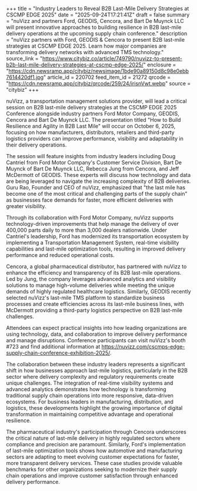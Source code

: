 +++
title = "Industry Leaders to Reveal B2B Last-Mile Delivery Strategies at CSCMP EDGE 2025"
date = "2025-09-24T17:21:41Z"
draft = false
summary = "nuVizz and partners Ford, GEODIS, Cencora, and Bart De Muynck LLC will present innovative approaches to building resilience in B2B last-mile delivery operations at the upcoming supply chain conference."
description = "nuVizz partners with Ford, GEODIS & Cencora to present B2B last-mile strategies at CSCMP EDGE 2025. Learn how major companies are transforming delivery networks with advanced TMS technology."
source_link = "https://www.citybiz.co/article/749790/nuvizz-to-present-b2b-last-mile-delivery-strategies-at-cscmp-edge-2025/"
enclosure = "https://cdn.newsramp.app/citybiz/newsimage/1bde90a89150d8c98e0ebb7614420df1.jpg"
article_id = 220702
feed_item_id = 21272
qrcode = "https://cdn.newsramp.app/citybiz/qrcode/259/24/irisnVwt.webp"
source = "citybiz"
+++

<p>nuVizz, a transportation management solutions provider, will lead a critical session on B2B last-mile delivery strategies at the CSCMP EDGE 2025 Conference alongside industry partners Ford Motor Company, GEODIS, Cencora and Bart De Muynck LLC. The presentation titled "How to Build Resilience and Agility in B2B Last Mile" will occur on October 6, 2025, focusing on how manufacturers, distributors, retailers and third-party logistics providers can improve performance, visibility and adaptability in their delivery operations.</p><p>The session will feature insights from industry leaders including Doug Cantriel from Ford Motor Company's Customer Service Division, Bart De Muynck of Bart De Muynck LLC, Rebecca Jung from Cencora, and Jeff McDermott of GEODIS. These experts will discuss how technology and data are being leveraged to navigate the increasing complexity of B2B deliveries. Guru Rao, Founder and CEO of nuVizz, emphasized that "the last mile has become one of the most critical and challenging parts of the supply chain" as businesses face demands for faster, more efficient deliveries with greater visibility.</p><p>Through its collaboration with Ford Motor Company, nuVizz supports technology-driven improvements that help manage the delivery of over 400,000 parts daily to more than 3,000 dealers nationwide. Under Cantriel's leadership, Ford has modernized its transportation ecosystem by implementing a Transportation Management System, real-time visibility capabilities and last-mile optimization tools, resulting in improved delivery performance and reduced operational costs.</p><p>Cencora, a global pharmaceutical distributor, has partnered with nuVizz to enhance the efficiency and transparency of its B2B last-mile operations. Led by Jung, the company leverages advanced analytics and visibility solutions to manage high-volume deliveries while meeting the unique demands of highly regulated healthcare logistics. Similarly, GEODIS recently selected nuVizz's last-mile TMS platform to standardize business processes and create efficiencies across its last-mile business lines, with McDermott providing a third-party logistics perspective on B2B last-mile challenges.</p><p>Attendees can expect practical insights into how leading organizations are using technology, data, and collaboration to improve delivery performance and manage disruptions. Conference participants can visit nuVizz's booth #723 and find additional information at <a href="https://nuvizz.com/cscmps-edge-supply-chain-conference-exhibition-2025/" rel="nofollow" target="_blank">https://nuvizz.com/cscmps-edge-supply-chain-conference-exhibition-2025/</a>.</p><p>The collaboration between these industry leaders represents a significant shift in how businesses approach last-mile logistics, particularly in the B2B sector where delivery complexity and regulatory requirements create unique challenges. The integration of real-time visibility systems and advanced analytics demonstrates how technology is transforming traditional supply chain operations into more responsive, data-driven ecosystems. For business leaders in manufacturing, distribution, and logistics, these developments highlight the growing importance of digital transformation in maintaining competitive advantage and operational resilience.</p><p>The pharmaceutical industry's participation through Cencora underscores the critical nature of last-mile delivery in highly regulated sectors where compliance and precision are paramount. Similarly, Ford's implementation of last-mile optimization tools shows how automotive and manufacturing sectors are adapting to meet evolving customer expectations for faster, more transparent delivery services. These case studies provide valuable benchmarks for other organizations seeking to modernize their supply chain operations and improve customer satisfaction through enhanced delivery performance.</p>